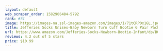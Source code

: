 ```yaml
---
layout: default 
﻿web_scraper_order: 1582906484-5792
rank: #74
image: https://images-na.ssl-images-amazon.com/images/I/71tCRPOx1GL.jpg
title: Jefferies Socks Unisex-Baby Newborn Turn Cuff Bootie 6 Pair Pack
url: https://www.amazon.com/Jefferies-Socks-Newborn-Bootie-Infant/dp/B00LTOQRN0/ref=zg_mw_fashion_74?_encoding=UTF8&psc=1&refRID=AZBY6YMEBY865ZWC08K7
reviews: 4.2 out of 5 stars
price: $10.99 
---
```

